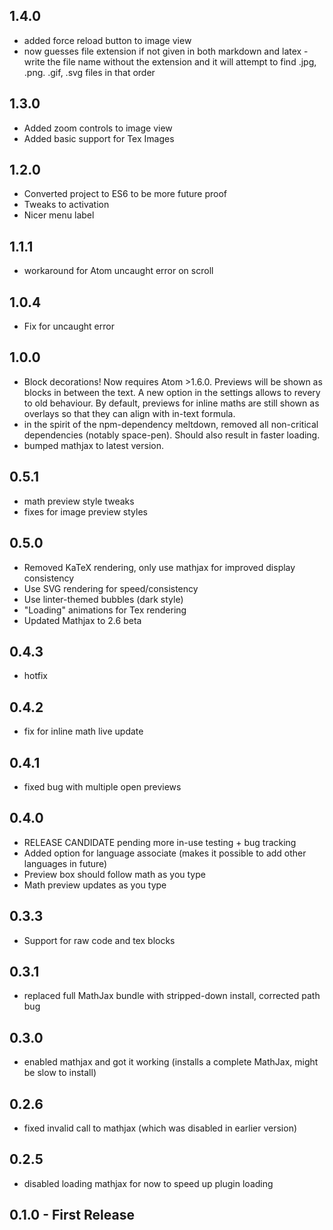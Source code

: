 ## 1.4.0
- added force reload button to image view
- now guesses file extension if not given in both markdown and latex - write the file name without the extension and it will attempt to find .jpg, .png. .gif, .svg files in that order

## 1.3.0
- Added zoom controls to image view
- Added basic support for Tex Images


## 1.2.0
- Converted project to ES6 to be more future proof
- Tweaks to activation
- Nicer menu label


## 1.1.1
- workaround for Atom uncaught error on scroll

## 1.0.4
- Fix for uncaught error

## 1.0.0
- Block decorations! Now requires Atom >1.6.0. Previews will be shown as blocks in between the text. A new option in the settings allows to revery to old behaviour. By default, previews for inline maths are still shown as overlays so that they can align with in-text formula.
- in the spirit of the npm-dependency meltdown, removed all non-critical dependencies (notably space-pen). Should also result in faster loading.
- bumped mathjax to latest version.

## 0.5.1
- math preview style tweaks
- fixes for image preview styles

## 0.5.0
- Removed KaTeX rendering, only use mathjax for improved display consistency
- Use SVG rendering for speed/consistency
- Use linter-themed bubbles (dark style)
- "Loading" animations for Tex rendering
- Updated Mathjax to 2.6 beta

## 0.4.3
- hotfix

## 0.4.2
- fix for inline math live update

## 0.4.1
- fixed bug with multiple open previews

## 0.4.0
- RELEASE CANDIDATE pending more in-use testing + bug tracking
- Added option for language associate (makes it possible to add other languages in future)
- Preview box should follow math as you type
- Math preview updates as you type

## 0.3.3
- Support for raw code and tex blocks

## 0.3.1
- replaced full MathJax bundle with stripped-down install, corrected path bug

## 0.3.0
- enabled mathjax and got it working (installs a complete MathJax, might be slow to install)


## 0.2.6
- fixed invalid call to mathjax (which was disabled in earlier version)

## 0.2.5
- disabled loading mathjax for now to speed up plugin loading

## 0.1.0 - First Release
